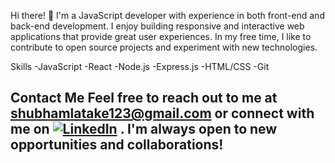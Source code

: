 Hi there! 👋
I'm a JavaScript developer with experience in both front-end and back-end development. I enjoy building responsive and interactive web applications that provide great user experiences. In my free time, I like to contribute to open source projects and experiment with new technologies.

Skills
-JavaScript
-React
-Node.js
-Express.js
-HTML/CSS
-Git

Contact Me
Feel free to reach out to me at shubhamlatake123@gmail.com or connect with me on [![LinkedIn](https://img.shields.io/badge/LinkedIn-0077B5?style=flat-square&logo=linkedin&logoColor=white)](https://www.linkedin.com/in/shubhamlatake/)
. I'm always open to new opportunities and collaborations!
-

<!---
Shubham-2899/Shubham-2899 is a ✨ special ✨ repository because its `README.md` (this file) appears on your GitHub profile.
You can click the Preview link to take a look at your changes.
--->
